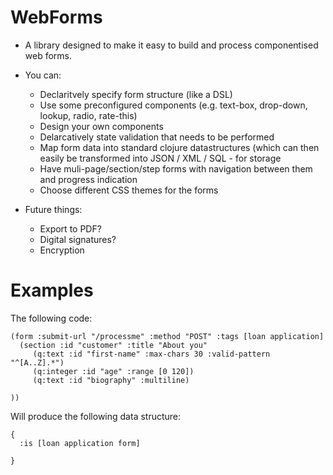 # WebForms

* A library designed to make it easy to build and process componentised web forms.


* You can:

  - Declaritvely specify form structure (like a DSL)
  - Use some preconfigured components (e.g. text-box, drop-down, lookup, radio, rate-this)
  - Design your own components
  - Delarcatively state validation that needs to be performed
  - Map form data into standard clojure datastructures (which can then easily be transformed into JSON / XML / SQL - for storage
  - Have muli-page/section/step forms with navigation between them and progress indication
  - Choose different CSS themes for the forms

* Future things:
  - Export to PDF?
  - Digital signatures?
  - Encryption

# Examples

The following code:

    (form :submit-url "/processme" :method "POST" :tags [loan application]
      (section :id "customer" :title "About you" 
         (q:text :id "first-name" :max-chars 30 :valid-pattern "^[A..Z].*")
         (q:integer :id "age" :range [0 120])
         (q:text :id "biography" :multiline)
          
    ))

Will produce the following data structure:

    {
      :is [loan application form]
       
    }